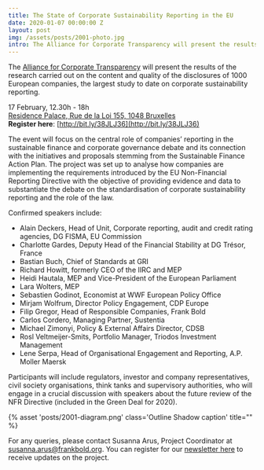 ```yaml
---
title: The State of Corporate Sustainability Reporting in the EU
date: 2020-01-07 00:00:00 Z
layout: post
img: /assets/posts/2001-photo.jpg
intro: The Alliance for Corporate Transparency will present the results of the research carried out on the content and quality of the disclosures of 1000 European companies, the largest study to date on corporate sustainability reporting. 
---
```


The [Alliance for Corporate Transparency](http://www.allianceforcorporatetransparency.org/) will present the results of the research carried out on the content and quality of the disclosures of 1000 European companies, the largest study to date on corporate sustainability reporting. 

17 February, 12.30h - 18h<br>
[Residence Palace, Rue de la Loi 155, 1048 Bruxelles](https://goo.gl/maps/WqsckWpJozNQVEtW6)<br>
**Register here**: [http://bit.ly/38JLJ36](http://bit.ly/38JLJ36)

The event will focus on the central role of companies’ reporting in the sustainable finance and corporate governance debate and its connection with the initiatives and proposals stemming from the Sustainable Finance Action Plan. The project was set up to analyse how companies are implementing the requirements introduced by the EU Non-Financial Reporting Directive with the objective of providing evidence and data to substantiate the debate on the standardisation of corporate sustainability reporting and the role of the law. 

Confirmed speakers include:

* Alain Deckers, Head of Unit, Corporate reporting, audit and credit rating agencies, DG FISMA, EU Commission
* Charlotte Gardes, Deputy Head of the Financial Stability at DG Trésor, France
* Bastian Buch, Chief of Standards at GRI
* Richard Howitt, formerly CEO of the IIRC and MEP
* Heidi Hautala, MEP and Vice-President of the European Parliament
* Lara Wolters, MEP
* Sebastien Godinot, Economist at WWF European Policy Office
* Mirjam Wolfrum, Director Policy Engagement, CDP Europe
* Filip Gregor, Head of Responsible Companies, Frank Bold
* Carlos Cordero, Managing Partner, Sustentia
* Michael Zimonyi, Policy & External Affairs Director, CDSB
* Rosl Veltmeijer-Smits, Portfolio Manager, Triodos Investment Management
* Lene Serpa, Head of Organisational Engagement and Reporting, A.P. Moller Maersk

Participants will include regulators, investor and company representatives, civil society organisations, think tanks and supervisory authorities, who will engage in a crucial discussion with speakers about the future review of the NFR Directive (included in the Green Deal for 2020). 

{% asset 'posts/2001-diagram.png' class='Outline Shadow caption' title="" %}

For any queries, please contact Susanna Arus, Project Coordinator at [susanna.arus@frankbold.org](mailto:susanna.arus@frankbold.org). You can register for our [newsletter here](http://eepurl.com/dJPBjQ) to receive updates on the project. 

